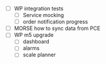 - [ ] WP integration tests
	- [ ] Service mocking
	- [ ] order notification progress
- [ ] MORSE how to sync data from PCE
- [ ] WP m5 upgrade
	- [ ] dashboard
	- [ ] alarms
	- [ ] scale planner